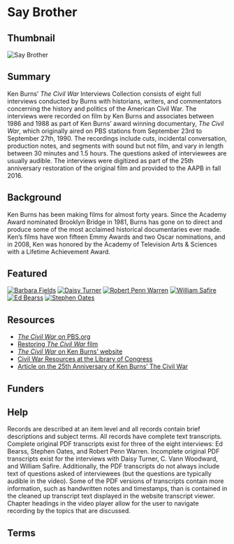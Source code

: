 # Say Brother

## Thumbnail

![Say Brother](https://s3.amazonaws.com/americanarchive.org/special-collections/SayBrother.jpg "Say Brother")

## Summary

Ken Burns’ <em>The Civil War</em> Interviews Collection consists of eight full interviews conducted by Burns with historians, writers, and commentators concerning the history and politics of the American Civil War. The interviews were recorded on film by Ken Burns and associates between 1986 and 1988 as part of Ken Burns’ award winning documentary, <em>The Civil War</em>, which originally aired on PBS stations from September 23rd to September 27th, 1990. The recordings include cuts, incidental conversation, production notes, and segments with sound but not film, and vary in length between 30 minutes and 1.5 hours. The questions asked of interviewees are usually audible. The interviews were digitized as part of the 25th anniversary restoration of the original film and provided to the AAPB in fall 2016.

## Background

Ken Burns has been making films for almost forty years. Since the Academy Award nominated Brooklyn Bridge in 1981, Burns has gone on to direct and produce some of the most acclaimed historical documentaries ever made. Ken’s films have won fifteen Emmy Awards and two Oscar nominations, and in 2008, Ken was honored by the Academy of Television Arts & Sciences with a Lifetime Achievement Award.

## Featured

[![Barbara Fields](https://s3.amazonaws.com/americanarchive.org/special-collections/cpb-aacip_509-2r3nv99t98.jpg)](/catalog/cpb-aacip_509-2r3nv99t98)
[![Daisy Turner](https://s3.amazonaws.com/americanarchive.org/special-collections/cpb-aacip_509-6h4cn6zm21.jpg)](/catalog/cpb-aacip_509-6h4cn6zm21)
[![Robert Penn Warren](https://s3.amazonaws.com/americanarchive.org/special-collections/cpb-aacip_509-f18sb3xm7h.jpg)](/catalog/cpb-aacip_509-f18sb3xm7h)
[![William Safire](https://s3.amazonaws.com/americanarchive.org/special-collections/cpb-aacip_509-js9h41kc8n.jpg)](/catalog/cpb-aacip_509-js9h41kc8n)
[![Ed Bearss](https://s3.amazonaws.com/americanarchive.org/special-collections/cpb-aacip_509-pk06w9749m.jpg)](/catalog/cpb-aacip_509-pk06w9749m)
[![Stephen Oates](https://s3.amazonaws.com/americanarchive.org/special-collections/cpb-aacip_509-t727941r7b.jpg)](/catalog/cpb-aacip_509-t727941r7b)

## Resources

- [<em>The Civil War</em> on PBS.org](http://www.pbs.org/kenburns/civil-war/)
- [Restoring <em>The Civil War</em> film](http://www.pbs.org/kenburns/civil-war/restoring-film/)
- [<em>The Civil War</em> on Ken Burns’ website](http://www.wnyc.org/series/archives-and-preservation/)
- [Civil War Resources at the Library of Congress](https://www.loc.gov/rr/main/uscw_rec_links/civilwarlinks.html)
- [Article on the 25th Anniversary of Ken Burns’ The Civil War](https://www.neh.gov/humanities/2015/septemberoctober/feature/the-civil-war-ken-burns-reinvented-the-television-history-d)

## Funders

## Help

Records are described at an item level and all records contain brief descriptions and subject terms. All records have complete text transcripts. Complete original PDF transcripts exist for three of the eight interviews: Ed Bearss, Stephen Oates, and Robert Penn Warren. Incomplete original PDF transcripts exist for the interviews with Daisy Turner, C. Vann Woodward, and William Safire. Additionally, the PDF transcripts do not always include text of questions asked of interviewees (but the questions are typically audible in the video). Some of the PDF versions of transcripts contain more information, such as handwritten notes and timestamps, than is contained in the cleaned up transcript text displayed in the website transcript viewer. Chapter headings in the video player allow for the user to navigate recording by the topics that are discussed.

## Terms
